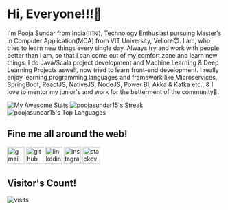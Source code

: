 # Hi, Everyone!!!👋

I'm Pooja Sundar from India(:india:), Technology Enthusiast pursuing Master's in Computer Application(MCA) from VIT University, Vellore:innocent:. I am, who tries to learn new things every single day. Always try and work with people better than I am, so that I can come out of my comfort zone and learn new things. I do Java/Scala project development and Machine Learning & Deep Learning Projects aswell, now tried to learn front-end development. I really enjoy learning programming languages and framework like Microservices, SpringBoot, ReactJS, NativeJS, NodeJS, Power BI, Akka & Kafka etc., & I love to mentor my junior's and work for the betterment of the community:hugs:.

[![My Awesome Stats](https://awesome-github-stats.azurewebsites.net/user-stats/poojasundar15?cardType=level&theme=jolly&preferLogin=false&Ring=DDDCDC)](https://git.io/awesome-stats-card) ![poojasundar15's Streak](https://github-readme-streak-stats.herokuapp.com/?user=poojasundar15&theme=jolly&hide_border=true&layout=compact)
![poojasundar15's Top Languages](https://github-readme-stats.vercel.app/api/top-langs/?username=poojasundar15&theme=jolly&show_icons=true&hide_border=true&layout=compact)

## Fine me all around the web!

[<img src='https://cdn.jsdelivr.net/npm/simple-icons@3.0.1/icons/gmail.svg' alt='gmail' height='40'>](poojasundar519@gmail.com) [<img src='https://cdn.jsdelivr.net/npm/simple-icons@3.0.1/icons/github.svg' alt='github' height='40'>](https://github.com/https://github.com/poojasundar15)  [<img src='https://cdn.jsdelivr.net/npm/simple-icons@3.0.1/icons/linkedin.svg' alt='linkedin' height='40'>](https://www.linkedin.com/in/https://www.linkedin.com/in/pooja-sundar-676023215/)  [<img src='https://cdn.jsdelivr.net/npm/simple-icons@3.0.1/icons/instagram.svg' alt='instagram' height='40'>](https://www.instagram.com/https://instagram.com/_poojasundar_?igshid=MzRlODBiNWFlZA==/)  [<img src='https://cdn.jsdelivr.net/npm/simple-icons@3.0.1/icons/stackoverflow.svg' alt='stackoverflow' height='40'>](https://stackoverflow.com/users/https://stackoverflow.com/users/17790776/pooja-sundar)  

## Visitor's Count!
<img src="https://visit-counter.vercel.app/counter.png?page=https%3A%2F%2Fgithub.com%2Fpoojasundar15&s=30&c=9905a3&bg=00000000&no=5&ff=alien&tb=&ta=" alt="visits">

